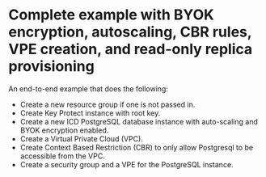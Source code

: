 # Complete example with BYOK encryption, autoscaling, CBR rules, VPE creation, and read-only replica provisioning

An end-to-end example that does the following:

- Create a new resource group if one is not passed in.
- Create Key Protect instance with root key.
- Create a new ICD PostgreSQL database instance with auto-scaling and BYOK encryption enabled.
- Create a Virtual Private Cloud (VPC).
- Create Context Based Restriction (CBR) to only allow Postgresql to be accessible from the VPC.
- Create a security group and a VPE for the PostgreSQL instance.
